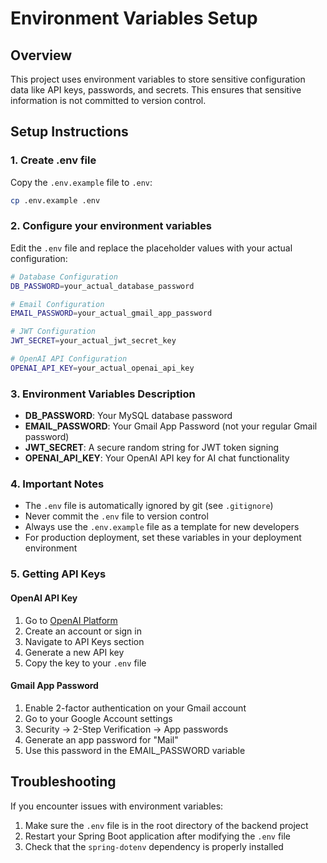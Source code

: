# Environment Variables Setup

## Overview
This project uses environment variables to store sensitive configuration data like API keys, passwords, and secrets. This ensures that sensitive information is not committed to version control.

## Setup Instructions

### 1. Create .env file
Copy the `.env.example` file to `.env`:
```bash
cp .env.example .env
```

### 2. Configure your environment variables
Edit the `.env` file and replace the placeholder values with your actual configuration:

```bash
# Database Configuration
DB_PASSWORD=your_actual_database_password

# Email Configuration  
EMAIL_PASSWORD=your_actual_gmail_app_password

# JWT Configuration
JWT_SECRET=your_actual_jwt_secret_key

# OpenAI API Configuration
OPENAI_API_KEY=your_actual_openai_api_key
```

### 3. Environment Variables Description

- **DB_PASSWORD**: Your MySQL database password
- **EMAIL_PASSWORD**: Your Gmail App Password (not your regular Gmail password)
- **JWT_SECRET**: A secure random string for JWT token signing
- **OPENAI_API_KEY**: Your OpenAI API key for AI chat functionality

### 4. Important Notes

- The `.env` file is automatically ignored by git (see `.gitignore`)
- Never commit the `.env` file to version control
- Always use the `.env.example` file as a template for new developers
- For production deployment, set these variables in your deployment environment

### 5. Getting API Keys

#### OpenAI API Key
1. Go to [OpenAI Platform](https://platform.openai.com/)
2. Create an account or sign in
3. Navigate to API Keys section
4. Generate a new API key
5. Copy the key to your `.env` file

#### Gmail App Password
1. Enable 2-factor authentication on your Gmail account
2. Go to your Google Account settings
3. Security → 2-Step Verification → App passwords
4. Generate an app password for "Mail"
5. Use this password in the EMAIL_PASSWORD variable

## Troubleshooting

If you encounter issues with environment variables:
1. Make sure the `.env` file is in the root directory of the backend project
2. Restart your Spring Boot application after modifying the `.env` file
3. Check that the `spring-dotenv` dependency is properly installed 